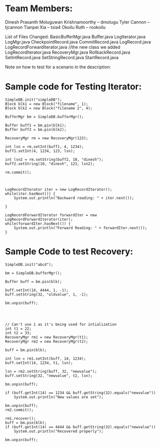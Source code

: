 Team Members:
=============
Dinesh Prasanth Moluguwan Krishnamoorthy – dmolugu
Tyler Cannon – tjcannon
Tianpei Xia – txia4
Okoilu Ruth – rookoilu


List of Files Changed:
BasicBufferMgr.java
Buffer.java
LogIterator.java
LogMgr.java
CheckpointRecord.java
CommitRecord.java
LogRecord.java
LogRecordForwardIterator.java  //the new class we added
LogRecordIterator.java
RecoveryMgr.java
RollbackRecord.java
SetIntRecord.java
SetStringRecord.java
StartRecord.java


Note on how to test for a scenario in the description:

Sample code for Testing Iterator:
=================================
	SimpleDB.init("simpleDB");
	Block blk1 = new Block("filename", 1);
	Block blk2 = new Block("filename 2", 4);

	BufferMgr bm = SimpleDB.bufferMgr();

	Buffer buff1 = bm.pin(blk1);
	Buffer buff2 = bm.pin(blk2);

	RecoveryMgr rm = new RecoveryMgr(123);

	int lsn = rm.setInt(buff1, 4, 1234);
	buff1.setInt(4, 1234, 123, lsn);

	int lsn2 = rm.setString(buff2, 10, "dinesh");
	buff2.setString(10, "dinesh", 123, lsn2);

	rm.commit();



	LogRecordIterator iter = new LogRecordIterator();
	while(iter.hasNext()) {
		System.out.println("Backward reading: " + iter.next());
		
	}

	LogRecordForwardIterator forwardIter = new LogRecordForwardIterator(iter);
	while(forwardIter.hasNext()) {
		System.out.println("Forward Reading: " + forwardIter.next());
	}

Sample Code to test Recovery: 
=============================

	SimpleDB.init("abcd");

	bm = SimpleDB.bufferMgr();

	Buffer buff = bm.pin(blk);

	buff.setInt(14, 4444, 1, -1);
	buff.setString(32, "oldvalue", 1, -1);
	
	bm.unpin(buff);
	
	
	
	
	// Can't use 1 as it's being used for intialization
	int t1 = 22;
	int t2 = 33;
	RecoveryMgr rm1 = new RecoveryMgr(t1);
	RecoveryMgr rm2 = new RecoveryMgr(t2);

	buff = bm.pin(blk);
	
	int lsn = rm1.setInt(buff, 14, 1234);
	buff.setInt(14, 1234, t1, lsn);
	
	lsn = rm2.setString(buff, 32, "newvalue");
	buff.setString(32, "newvalue", t2, lsn);
	
	bm.unpin(buff);

	if (buff.getInt(14) == 1234 && buff.getString(32).equals("newvalue"))
		System.out.println("New values are set");

	bm.unpin(buff);
	rm2.commit();
	
	rm1.recover(); 
	buff = bm.pin(blk);
	if (buff.getInt(14) == 4444 && buff.getString(32).equals("newvalue"))
		System.out.println("Recovered properly");

	bm.unpin(buff);